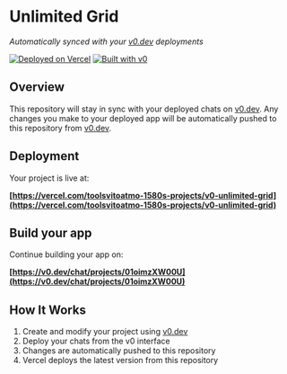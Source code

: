 # Unlimited Grid

*Automatically synced with your [v0.dev](https://v0.dev) deployments*

[![Deployed on Vercel](https://img.shields.io/badge/Deployed%20on-Vercel-black?style=for-the-badge&logo=vercel)](https://vercel.com/toolsvitoatmo-1580s-projects/v0-unlimited-grid)
[![Built with v0](https://img.shields.io/badge/Built%20with-v0.dev-black?style=for-the-badge)](https://v0.dev/chat/projects/01oimzXW00U)

## Overview

This repository will stay in sync with your deployed chats on [v0.dev](https://v0.dev).
Any changes you make to your deployed app will be automatically pushed to this repository from [v0.dev](https://v0.dev).

## Deployment

Your project is live at:

**[https://vercel.com/toolsvitoatmo-1580s-projects/v0-unlimited-grid](https://vercel.com/toolsvitoatmo-1580s-projects/v0-unlimited-grid)**

## Build your app

Continue building your app on:

**[https://v0.dev/chat/projects/01oimzXW00U](https://v0.dev/chat/projects/01oimzXW00U)**

## How It Works

1. Create and modify your project using [v0.dev](https://v0.dev)
2. Deploy your chats from the v0 interface
3. Changes are automatically pushed to this repository
4. Vercel deploys the latest version from this repository
